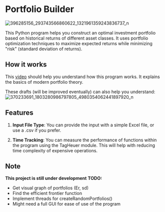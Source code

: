 # Portfolio Builder
![396285156_293743566860622_1321961359243836737_n](https://github.com/willburgir/PortfolioBuilder/assets/68487952/3f7fa114-0c28-47e1-82a7-a9de5ea9a9ea)

This Python program helps you construct an optimal investment portfolio based on historical returns of different asset classes. It uses portfolio optimization techniques to maximize expected returns while minimizing "risk" (standard deviation of returns).

## How it works
This [video](https://www.youtube.com/watch?v=x45D7sIb9Mw) should help you understand how this program works. It explains the basics of modern portfolio theory. 

These drafts (will be improved eventually) can also help you understand:
![370233691_1803280986797805_4980354062441897920_n](https://github.com/willburgir/PortfolioBuilder/assets/68487952/54e9ab93-b222-4377-aa27-25f2af3f613e)


## Features

1. **Input File Type**: You can provide the input with a simple Excel file, or use a .csv if you prefer.

2. **Time Tracking**: You can measure the performance of functions within the program using the TagHeuer module. This will help with reducing time complexity of expensive operations. 

## Note
**This project is still under development**
**TODO:**
- Get visual graph of portfolios (Er, sd)
- Find the efficient frontier function
- Implement threads for createRandomPortfolios()
- Might need a full GUI for ease of use of the program

